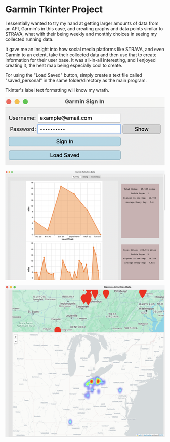 # Garmin Tkinter Project

I essentially wanted to try my hand at getting larger 
amounts of data from an API, Garmin's in this case, and 
creating graphs and data points similar to STRAVA, what 
with their being weekly and monthly choices in seeing my
collected running data.

It gave me an insight into how social media platforms 
like STRAVA, and even Garmin to an extent, take their 
collected data and then use that to create information 
for their user base.  It was all-in-all interesting, and
I enjoyed creating it, the heat map being especially cool 
to create.

For using the "Load Saved" button, simply create a text 
file called "saved_personal" in the same folder/directory as the main 
program.

Tkinter's label text formatting will know my wrath.

![](documentation_images/sign_in_screen.png)

![](documentation_images/running_graphs_data.png)

![](documentation_images/mapped_activites.png)
